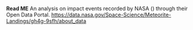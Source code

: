 **Read ME**
An analysis on impact events recorded by NASA () through their Open Data Portal. https://data.nasa.gov/Space-Science/Meteorite-Landings/gh4g-9sfh/about_data
